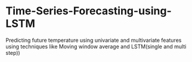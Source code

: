 # Time-Series-Forecasting-using-LSTM
Predicting future temperature using univariate and multivariate features using techniques like Moving window average and LSTM(single and multi step))
